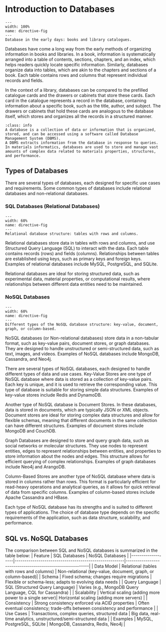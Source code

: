 # Introduction to Databases
```{figure} ../figures/early_database.png
---
width: 100%
name: directive-fig
---
Database in the early days: books and library catalogues.
```
Databases have come a long way from the early methods of organizing information in books and libraries. In a book, information is systematically arranged into a table of contents, sections, chapters, and an index, which helps readers quickly locate specific information. Similarly, databases organize data into tables, which are akin to the chapters and sections of a book. Each table contains rows and columns that represent individual records and fields.

In the context of a library, databases can be compared to the prefilled catalogue cards and the drawers or cabinets that store these cards. Each card in the catalogue represents a record in the database, containing information about a specific book, such as the title, author, and subject. The drawers or cabinets that hold these cards are analogous to the database itself, which stores and organizes all the records in a structured manner.

```{admonition} What is a Database?
:class: info
A database is a collection of data or information that is organized, stored, and can be accessed using a software called Database Management System (DBMS).
A DBMS extracts information from the database in response to queries. In materials informatics, databases are used to store and manage vast amounts of complex data related to materials properties, structures, and performance.
```

## Types of Databases
There are several types of databases, each designed for specific use cases and requirements. Some common types of databases include relational databases and non-relational databases.

### SQL Databases (Relational Databases)

```{figure} ../figures/relational_database.png
---
width: 60%
name: directive-fig
---
Relational database structure: tables with rows and columns.
```

Relational databases store data in tables with rows and columns, and use Structured Query Language (SQL) to interact with the data. Each table contains records (rows) and fields (columns). Relationships between tables are established using keys, such as primary keys and foreign keys. Examples of relational databases include MySQL, PostgreSQL, and SQLite. 

Relational databases are ideal for storing structured data, such as experimental data, material properties, or computational results, where relationships between different data entities need to be maintained.

### NoSQL Databases

```{figure} ../figures/nosql.png
---
width: 60%
name: directive-fig
---
Different types of the NoSQL database structure: key-value, document, graph, or column-based.
```
NoSQL databases (or Non-relational databases) store data in a non-tabular format, such as key-value pairs, document stores, or graph databases. They are designed to handle unstructured or semi-structured data, such as text, images, and videos. Examples of NoSQL databases include MongoDB, Cassandra, and Neo4j.

There are several types of NoSQL databases, each designed to handle different types of data and use cases. Key-Value Stores are one type of NoSQL database where data is stored as a collection of key-value pairs. Each key is unique, and it is used to retrieve the corresponding value. This type of database is suitable for storing simple data structures. Examples of key-value stores include Redis and DynamoDB.

Another type of NoSQL database is Document Stores. In these databases, data is stored in documents, which are typically JSON or XML objects. Document stores are ideal for storing complex data structures and allow for flexible schemas, meaning that different documents in the same collection can have different structures. Examples of document stores include MongoDB and CouchDB.

Graph Databases are designed to store and query graph data, such as social networks or molecular structures. They use nodes to represent entities, edges to represent relationships between entities, and properties to store information about the nodes and edges. This structure allows for efficient querying of complex relationships. Examples of graph databases include Neo4j and ArangoDB.

Column-Based Stores are another type of NoSQL database where data is stored in columns rather than rows. This format is particularly efficient for read-heavy operations and analytical queries, as it allows for quick retrieval of data from specific columns. Examples of column-based stores include Apache Cassandra and HBase.

Each type of NoSQL database has its strengths and is suited to different types of applications. The choice of database type depends on the specific requirements of the application, such as data structure, scalability, and performance.

## SQL vs. NoSQL Databases
The comparison  between SQL and NoSQL databases is summarized in the table below:
| Feature           | SQL Databases                                         | NoSQL Databases                                           |
|-------------------|-------------------------------------------------------|-----------------------------------------------------------|
| Data Model        | Relational (tables with rows and columns)             | Non-relational (key-value, document, graph, or column-based)|
| Schema            | Fixed schema; changes require migrations              | Flexible or schema-less; adapts to evolving data needs    |
| Query Language    | SQL (Structured Query Language)                       | Varies (e.g., MongoDB Query Language, CQL for Cassandra)  |
| Scalability       | Vertical scaling (adding more power to a single server)| Horizontal scaling (adding more servers)                  |
| Consistency       | Strong consistency enforced via ACID properties       | Often eventual consistency; trade-offs between consistency and performance |
| Use Cases         | Transactions, complex queries, structured data        | Big data, real-time analytics, unstructured/semi-structured data |
| Examples          | MySQL, PostgreSQL, SQLite                             | MongoDB, Cassandra, Redis, Neo4j                           |